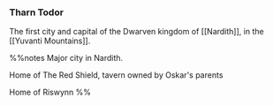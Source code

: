 ### Tharn Todor

The first city and capital of the Dwarven kingdom of [[Nardith]], in the [[Yuvanti Mountains]]. 

%%notes
Major city in Nardith.

Home of The Red Shield, tavern owned by Oskar's parents

Home of Riswynn
%%